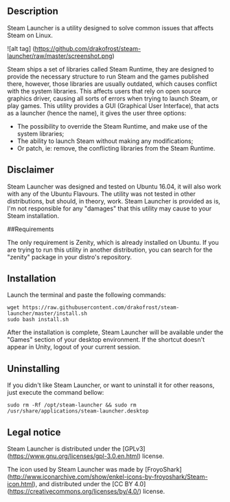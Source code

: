 ## Description

Steam Launcher is a utility designed to solve common issues that affects Steam on Linux.

![alt tag] (https://github.com/drakofrost/steam-launcher/raw/master/screenshot.png)

Steam ships a set of libraries called Steam Runtime, they are designed to provide the necessary structure to run Steam and the games published there, however, those libraries are usually outdated, which causes conflict with the system libraries. This affects users that rely on open source graphics driver, causing all sorts of errors when trying to launch Steam, or play games. This utility provides a GUI (Graphical User Interface), that acts as a launcher (hence the name), it gives the user three options:

- The possibility to override the Steam Runtime, and make use of the system libraries;
- The ability to launch Steam without making any modifications;
- Or patch, ie: remove, the conflicting libraries from the Steam Runtime.


## Disclaimer

Steam Launcher was designed and tested on Ubuntu 16.04, it will also work with any of the Ubuntu Flavours. The utility was not tested in other distributions, but should, in theory, work.
Steam Launcher is provided as is, I'm not responsible for any "damages" that this utility may cause to your Steam installation.


##Requirements

The only requirement is Zenity, which is already installed on Ubuntu. If you are trying to run this utility in another distribution, you can search for the "zenity" package in your distro's repository.


## Installation

Launch the terminal and paste the following commands:

```
wget https://raw.githubusercontent.com/drakofrost/steam-launcher/master/install.sh
sudo bash install.sh
```

After the installation is complete, Steam Launcher will be available under the "Games" section of your desktop environment. If the shortcut doesn't appear in Unity, logout of your current session.


## Uninstalling

If you didn't like Steam Launcher, or want to uninstall it for other reasons, just execute the command bellow:

```
sudo rm -Rf /opt/steam-launcher && sudo rm /usr/share/applications/steam-launcher.desktop
```


## Legal notice

Steam Launcher is distributed under the [GPLv3] (https://www.gnu.org/licenses/gpl-3.0.en.html) license.

The icon used by Steam Launcher was made by [FroyoShark] (http://www.iconarchive.com/show/enkel-icons-by-froyoshark/Steam-icon.html), and distributed under the [CC BY 4.0] (https://creativecommons.org/licenses/by/4.0/) license.

